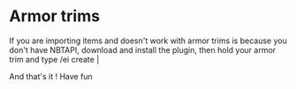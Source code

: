# Armor trims

If you are importing items and doesn't work with armor trims is because you don't have NBTAPI, download and install the plugin, then hold your armor trim and type /ei create \| 

And that's it ! Have fun
